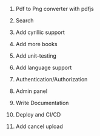 1. Pdf to Png converter with pdfjs
1. Search
1. Add cyrillic support
1. Add more books


1. Add unit-testing
1. Add language support
1. Authentication/Authorization
1. Admin panel
1. Write Documentation
1. Deploy and CI/CD
1. Add cancel upload